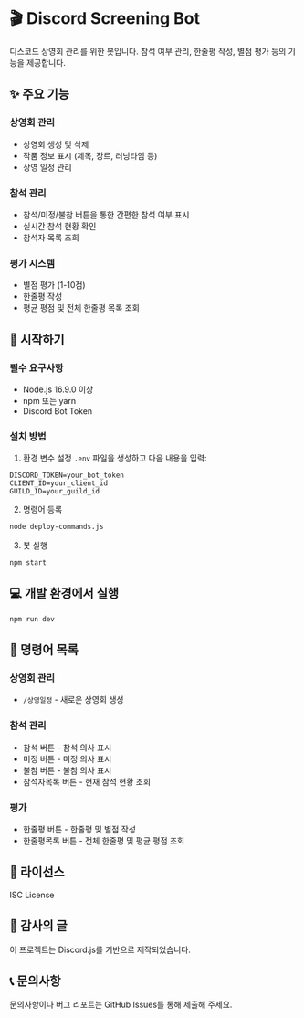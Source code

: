 # 🎬 Discord Screening Bot

디스코드 상영회 관리를 위한 봇입니다. 참석 여부 관리, 한줄평 작성, 별점 평가 등의 기능을 제공합니다.

## ✨ 주요 기능

### 상영회 관리
- 상영회 생성 및 삭제
- 작품 정보 표시 (제목, 장르, 러닝타임 등)
- 상영 일정 관리

### 참석 관리
- 참석/미정/불참 버튼을 통한 간편한 참석 여부 표시
- 실시간 참석 현황 확인
- 참석자 목록 조회

### 평가 시스템
- 별점 평가 (1-10점)
- 한줄평 작성
- 평균 평점 및 전체 한줄평 목록 조회

## 🚀 시작하기

### 필수 요구사항
- Node.js 16.9.0 이상
- npm 또는 yarn
- Discord Bot Token

### 설치 방법

1. 환경 변수 설정
`.env` 파일을 생성하고 다음 내용을 입력:

```env
DISCORD_TOKEN=your_bot_token
CLIENT_ID=your_client_id
GUILD_ID=your_guild_id
```

2. 명령어 등록
```bash
node deploy-commands.js
```

3. 봇 실행
```bash
npm start
```

## 💻 개발 환경에서 실행

```bash
npm run dev
```

## 📝 명령어 목록

### 상영회 관리
- `/상영일정` - 새로운 상영회 생성

### 참석 관리
- 참석 버튼 - 참석 의사 표시
- 미정 버튼 - 미정 의사 표시
- 불참 버튼 - 불참 의사 표시
- 참석자목록 버튼 - 현재 참석 현황 조회

### 평가
- 한줄평 버튼 - 한줄평 및 별점 작성
- 한줄평목록 버튼 - 전체 한줄평 및 평균 평점 조회


## 📜 라이선스

ISC License

## 🙏 감사의 글

이 프로젝트는 Discord.js를 기반으로 제작되었습니다.

## 📞 문의사항

문의사항이나 버그 리포트는 GitHub Issues를 통해 제출해 주세요.
